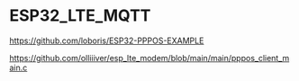 # ESP32_LTE_MQTT
 
https://github.com/loboris/ESP32-PPPOS-EXAMPLE

https://github.com/olliiiver/esp_lte_modem/blob/main/main/pppos_client_main.c
